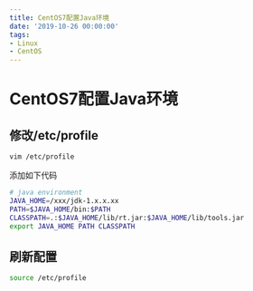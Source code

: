 ```yaml
---
title: CentOS7配置Java环境
date: '2019-10-26 00:00:00'
tags:
- Linux
- CentOS
---
```

# CentOS7配置Java环境

## 修改/etc/profile
```bash
vim /etc/profile
```
添加如下代码
```bash
# java environment
JAVA_HOME=/xxx/jdk-1.x.x.xx
PATH=$JAVA_HOME/bin:$PATH
CLASSPATH=.:$JAVA_HOME/lib/rt.jar:$JAVA_HOME/lib/tools.jar
export JAVA_HOME PATH CLASSPATH
```

## 刷新配置
```bash
source /etc/profile
```
